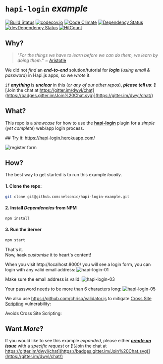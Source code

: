 # `hapi-login` *example*

[![Build Status](https://travis-ci.org/nelsonic/hapi-login-example.svg)](https://travis-ci.org/nelsonic/hapi-login-example)
[![codecov.io](http://codecov.io/github/nelsonic/hapi-login-example/coverage.svg?branch=master)](http://codecov.io/github/nelsonic/hapi-login-example?branch=master)
[![Code Climate](https://codeclimate.com/github/nelsonic/hapi-login-example/badges/gpa.svg)](https://codeclimate.com/github/nelsonic/hapi-login-example)
[![Dependency Status](https://david-dm.org/nelsonic/hapi-login-example.svg)](https://david-dm.org/nelsonic/hapi-login-example)
[![devDependency Status](https://david-dm.org/nelsonic/hapi-login-example/dev-status.svg)](https://david-dm.org/nelsonic/hapi-login-example#info=devDependencies)
[![HitCount](https://hitt.herokuapp.com/nelsonic/hapi-login-example.svg)](https://github.com/nelsonic/hapi-login-example)

## Why?

> "*For the things we have to learn before we can do them, we learn by doing them.*" ~ [Aristotle](https://www.goodreads.com/quotes/tag/learning-by-doing)

We did not *find* an ***end-to-end*** solution/tutorial
for ***login*** (*using email & password*) in Hapi.js apps,
so we *wrote* it.

`if` ***anything*** is ***unclear*** in this (*or any of our other repos*),
***please tell us***:
[![Join the chat at https://gitter.im/dwyl/chat](https://badges.gitter.im/Join%20Chat.svg)](https://gitter.im/dwyl/chat/)  



## What?

This repo is a *showcase* for how to use the
[**hapi-login**](https://github.com/nelsonic/hapi-login) plugin
for a *simple* (*yet complete*) web/app login process.


## Try it: https://hapi-login.herokuapp.com/

![register form](https://cloud.githubusercontent.com/assets/194400/10197712/d6cc0348-6790-11e5-86ca-dc218bdffd54.png)

## How?

The best way to get started is to run this example *locally*.

#### 1. Clone the repo:

```sh
git clone git@github.com:nelsonic/hapi-login-example.git
```
#### 2. Install *Dependencies* from NPM

```sh
npm install
```

#### 3. Run the Server

```sh
npm start
```

That's it.  
Now, ~~hack~~ *customise* it to heart's content!

When you visit http://localhost:8000/ you will see a login form, you can login with any valid email address:
![hapi-login-01](https://cloud.githubusercontent.com/assets/194400/10522464/312648ca-736d-11e5-9f9f-36e39755b186.png)

Make sure the email address is valid:
![hapi-login-03](https://cloud.githubusercontent.com/assets/194400/10522488/47a24568-736d-11e5-8f3b-47a08699b09a.png)

Your password needs to be more than 6 characters long:
![hapi-login-05](https://cloud.githubusercontent.com/assets/194400/10522520/78b44052-736d-11e5-919f-903270075795.png)

We also use https://github.com/chriso/validator.js
to mitigate [Cross Site Scripting](https://en.wikipedia.org/wiki/Cross-site_scripting)
vulnerability:

Avoids Cross Site Scripting:



## Want *More*?

If you would like to see this example *expanded*,
please either [***create an issue***](https://github.com/nelsonic/hapi-login-example/issues)
with a *specific request* or [![Join the chat at https://gitter.im/dwyl/chat](https://badges.gitter.im/Join%20Chat.svg)](https://gitter.im/dwyl/chat/)
